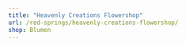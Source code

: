 ```yaml
---
title: "Heavenly Creations Flowershop"
url: /red-springs/heavenly-creations-flowershop/
shop: Blumen
---
```


